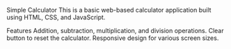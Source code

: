 Simple Calculator
This is a basic web-based calculator application built using HTML, CSS, and JavaScript.

Features
Addition, subtraction, multiplication, and division operations.
Clear button to reset the calculator.
Responsive design for various screen sizes.
